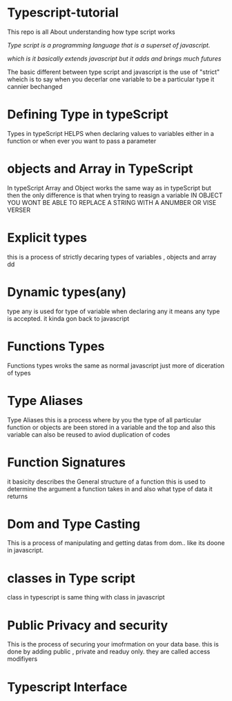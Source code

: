 # Typescript-tutorial
This repo is all About understanding how type script works 

*Type script is a programming language that is a superset of javascript.*

*which is it basically extends javascript but it adds and brings much futures*

The basic different between type script and javascript is the use of "strict" wheich is to say when you decerlar one variable to be a particular type it cannier bechanged 

# Defining Type in typeScript

Types in typeScript HELPS when declaring values to variables either in a function or when ever you want to pass a parameter

# objects and Array in TypeScript 

In typeScript Array and Object works the same way as in typeScript but then the only difference is that when trying to reasign a variable IN OBJECT YOU WONT BE ABLE TO REPLACE A STRING WITH A ANUMBER OR VISE VERSER


# Explicit types 
this is a process of strictly decaring types of variables , objects and array 
dd
# Dynamic types(any)
type any is used for type of variable when declaring any it means any type is accepted. it kinda gon back to javascript 

# Functions Types 

Functions types wroks the same as normal javascript just more of diceration of types 

# Type Aliases
Type Aliases this is a process where by you the type of all particular function or objects are been stored in a variable and the top and also this variable can also be reused to aviod duplication of codes  

# Function Signatures  

it basicity describes the General structure of a function 
this is used to determine the argument a function takes in and also what type of data it returns 

# Dom and Type Casting 

This is a process of manipulating and getting datas from dom.. like its doone in javascript.

# classes in Type script 
class in typescript is same thing with class in javascript 

# Public Privacy and security 

 This is the process of securing your imofrmation on your data base. this is done by adding public , private and readuy only. they are called access modifiyers 

# Typescript Interface 

